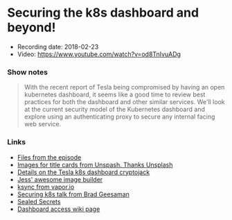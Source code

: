 # Securing the k8s dashboard and beyond!

- Recording date: 2018-02-23
- Video: https://www.youtube.com/watch?v=od8TnIvuADg

### Show notes

> With the recent report of Tesla being compromised by having an open kubernetes dashboard, it seems like a good time to review best practices for both the dashboard and other similar services. We'll look at the current security model of the Kubernetes dashboard and explore using an authenticating proxy to secure any internal facing web service.

### Links

 - [Files from the episode](https://gist.github.com/jbeda/53a7c6c81359054eacc1608f5211150c)
 - [Images for title cards from Unspash. Thanks Unsplash](https://unsplash.com)
 - [Details on the Tesla k8s dashboard cryptojack](https://blog.redlock.io/cryptojacking-tesla)
 - [Jess' awesome image builder](https://github.com/jessfraz/img)
 - [ksync from vapor.io](https://github.com/vapor-ware/ksync)
 - [Securing k8s talk from Brad Geesaman](https://www.youtube.com/watch?v=vTgQLzeBfRU)
 - [Sealed Secrets](https://github.com/bitnami-labs/sealed-secrets)
 - [Dashboard access wiki page](https://github.com/kubernetes/dashboard/wiki/Access-control)

